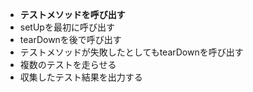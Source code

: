 - __テストメソッドを呼び出す__
- setUpを最初に呼び出す
- tearDownを後で呼び出す 
- テストメソッドが失敗したとしてもtearDownを呼び出す
- 複数のテストを走らせる
- 収集したテスト結果を出力する
